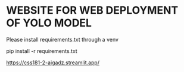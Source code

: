 # WEBSITE FOR WEB DEPLOYMENT OF YOLO MODEL

Please install requirements.txt through a venv

pip install -r requirements.txt

https://css181-2-aigadz.streamlit.app/
